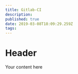 ```yaml
---
title: Gitlab-CI
description: 
published: true
date: 2019-03-08T18:09:29.259Z
tags: 
---
```


# Header

Your content here